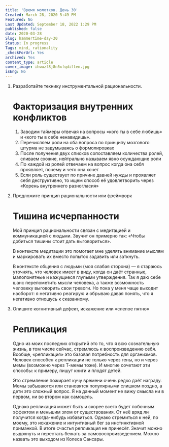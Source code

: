 ```yaml
---
title: 'Время молотков. День 30'
Created: March 28, 2020 5:49 PM
Featured: No
Last Updated: September 18, 2022 1:29 PM
published: false
date: 2020-03-28
Slug: hammertime-day-30
Status: In progress
Tags: mind, rationality
_checkForUrl: Yes
archived: Yes
content_type: article
cover_image: ihwuzf8j8n5xfqdiften.jpg
isEng: No
---
```


1. Разработайте технику инструментальной рациональности.
    
    # Факторизация внутренних конфликтов
    
    1. Заводим таймеры отвечая на вопросы «кого ты в себе любишь» и «кого ты в себе ненавидишь».
    2. Перечисляем роли на оба вопроса по принципу мозгового штурма не задумываясь о формолировках
    3. После получения двух списков сопоставляем количества ролей, сливаем схожие, нейтрально называем явно осуждающие роли
    4. По каждой из ролей отвечаем на вопрос когда она себя проявляет, почему и чего она хочет
    5. Если роль существует по причине давней нужды и проявляет себя деструктивно, то ищем способ её удовлетворить через «Корень внутреннего разногласия»
2. Предложите принцип рациональности или фреймворк
    
    # Тишина исчерпанности
    
    Мой принцип рациональности связан с медитацией и коммуникацией с людьми. Звучит он примерно так: «Чтобы добиться тишины стоит дать выговориться».
    
    В контексте медитации это помогает мне уделять внимание мыслям и маркировать их вместо попыток задавить или заткнуть.
    
    В контексте общения с людьми (моя слабая сторона) — я стараюсь уточнять, что человек имеет в виду, когда он даёт странные, малопонятные и кажущиеся глупыми утверждения. Так я даю себе шанс перепометить мысли человека, а также возможность человеку выговорить свои тревоги. Но пока у меня чаще выходит наоборот: я негативно реагирую и обрываю давая понять, что я негативно отношусь к сказанному.
    
3. Опишите когнитивный дефект, искажение или «слепое пятно»
    
    # Репликация
    
    Одно из моих последних открытий это то, что я всю сознательную жизнь, в том числе сейчас, стремлюсь к воспроизведению себя. Вообще, «репликация» это базовая потребность для организмов. Человек способен к репликации не только через гены, но и через мемы (возможно через Т-мемы тоже). И многие сочетают эти способы: к примеру, пишут книги и плодят детей.
    
    Это стремление пожирает кучу времени очень редко даёт награду. Мемы забываются или становятся популярными слишком поздно, а дети это сложный вопрос. Я на данный момент не вижу смысла ни в первом, ни во втором как самоцель.
    
    Однако репликация может быть и скорее всего будет побочным эффектом и меньшим злом от существования. От неё вряд ли получится когда-нибудь избавиться. Однако стремиться к ней, по моему, это искажение и интуитивный бег за инстинктивной приманкой. В итоге счастья репликация не принесёт. Значит можно выдохнуть и перестать бежать за самовоспроизведением. Можно назвать это выходом из Колеса Сансары.